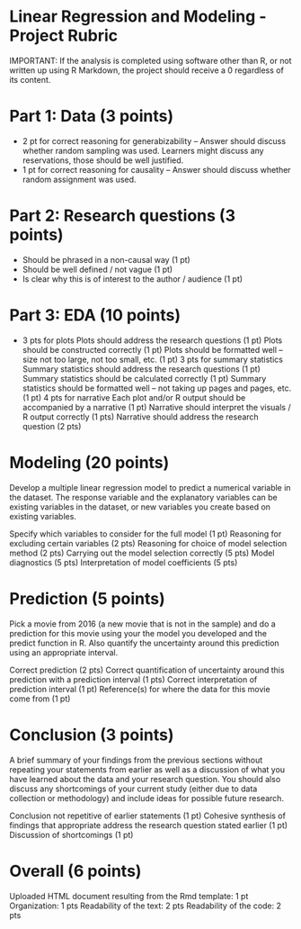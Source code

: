 # Linear Regression and Modeling - Project Rubric

IMPORTANT: If the analysis is completed using software other than R, or not written up using R Markdown, the project should receive a 0 regardless of its content.

# Part 1: Data (3 points)
- 2 pt for correct reasoning for generabizability – Answer should discuss whether random sampling was used. Learners might discuss any reservations, those should be well justified.
- 1 pt for correct reasoning for causality – Answer should discuss whether random assignment was used.

# Part 2: Research questions (3 points)
- Should be phrased in a non-causal way (1 pt)
- Should be well defined / not vague (1 pt)
- Is clear why this is of interest to the author / audience (1 pt)

# Part 3: EDA (10 points)
- 3 pts for plots
 Plots should address the research questions (1 pt)
 Plots should be constructed correctly (1 pt)
 Plots should be formatted well – size not too large, not too small, etc. (1 pt)
3 pts for summary statistics
Summary statistics should address the research questions (1 pt)
Summary statistics should be calculated correctly (1 pt)
Summary statistics should be formatted well – not taking up pages and pages, etc. (1 pt)
4 pts for narrative
Each plot and/or R output should be accompanied by a narrative (1 pt)
Narrative should interpret the visuals / R output correctly (1 pts)
Narrative should address the research question (2 pts)

# Modeling (20 points)
Develop a multiple linear regression model to predict a numerical variable in the dataset. The response variable and the explanatory variables can be existing variables in the dataset, or new variables you create based on existing variables.

Specify which variables to consider for the full model (1 pt)
Reasoning for excluding certain variables (2 pts)
Reasoning for choice of model selection method (2 pts)
Carrying out the model selection correctly (5 pts)
Model diagnostics (5 pts)
Interpretation of model coefficients (5 pts)

# Prediction (5 points)
Pick a movie from 2016 (a new movie that is not in the sample) and do a prediction for this movie using your the model you developed and the predict function in R. Also quantify the uncertainty around this prediction using an appropriate interval.

Correct prediction (2 pts)
Correct quantification of uncertainty around this prediction with a prediction interval (1 pts)
Correct interpretation of prediction interval (1 pt)
Reference(s) for where the data for this movie come from (1 pt)

# Conclusion (3 points)
A brief summary of your findings from the previous sections without repeating your statements from earlier as well as a discussion of what you have learned about the data and your research question. You should also discuss any shortcomings of your current study (either due to data collection or methodology) and include ideas for possible future research.

Conclusion not repetitive of earlier statements (1 pt)
Cohesive synthesis of findings that appropriate address the research question stated earlier (1 pt)
Discussion of shortcomings (1 pt)

# Overall (6 points)
Uploaded HTML document resulting from the Rmd template: 1 pt
Organization: 1 pts
Readability of the text: 2 pts
Readability of the code: 2 pts
